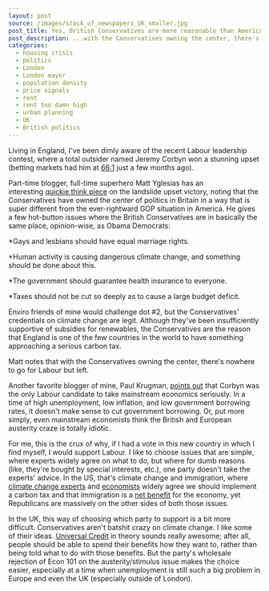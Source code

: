 ```yaml
---
layout: post
source: /images/stack_of_newspapers_UK_smaller.jpg
post_title: Yes, British Conservatives are more reasonable than American Republicans on lots of issues -- but not on how to respond to recessions
post_description: ...with the Conservatives owning the center, there's nowhere to go for Labour but left.
categories:
  - housing crisis
  - politics
  - London
  - London mayor
  - population density
  - price signals
  - rent
  - rent too damn high
  - urban planning
  - UK
  - British politics
---
```


Living in England, I've been dimly aware of the recent Labour leadership contest, where a total outsider named Jeremy Corbyn won a stunning upset (betting markets had him at <a href="http://www.cityam.com/223763/labour-leadership-odds-how-have-runners-and-riders-performed-over-time">66:1</a> just a few months ago).

Part-time blogger, full-time superhero Matt Yglesias has an interesting <a href="http://www.vox.com/2015/9/12/9314975/jeremy-corbyn-david-cameron">quickie think piece</a> on the landslide upset victory, noting that the Conservatives have owned the center of politics in Britain in a way that is super different from the ever-rightward GOP situation in America. He gives a few hot-button issues where the British Conservatives are in basically the same place, opinion-wise, as Obama Democrats:

*Gays and lesbians should have equal marriage rights.

*Human activity is causing dangerous climate change, and something should be done about this.

*The government should guarantee health insurance to everyone.

*Taxes should not be cut so deeply as to cause a large budget deficit.

Enviro friends of mine would challenge dot #2, but the Conservatives' credentials on climate change are legit. Although they've been insufficiently supportive of subsidies for renewables, the Conservatives are the reason that England is one of the few countries in the world to have something approaching a serious carbon tax.

Matt notes that with the Conservatives owning the center, there's nowhere to go for Labour but left.

Another favorite blogger of mine, Paul Krugman, <a href="http://www.nytimes.com/2015/09/14/opinion/paul-krugman-labours-dead-center.html?_r=0">points out</a> that Corbyn was the only Labour candidate to take mainstream economics seriously. In a time of high unemployment, low inflation, and low government borrowing rates, it doesn't make sense to cut government borrowing. Or, put more simply, even mainstream economists think the British and European austerity craze is totally idiotic.

For me, this is the crux of why, if I had a vote in this new country in which I find myself, I would support Labour. I like to choose issues that are simple, where experts widely agree on what to do, but where for dumb reasons (like, they're bought by special interests, etc.), one party doesn't take the experts' advice. In the US, that's climate change and immigration, where <a href="http://www.carbontax.org/scientists-economists/">climate change experts</a> and <a href="http://www.economist.com/blogs/freeexchange/2011/09/climate-policy">economists</a> widely agree we should implement a carbon tax and that immigration is a <a href="http://www.vox.com/2015/8/17/9164725/immigration-and-wages-impact">net benefit</a> for the economy, yet Republicans are massively on the other sides of both those issues.

In the UK, this way of choosing which party to support is a bit more difficult. Conservatives aren't batshit crazy on climate change. I like some of their ideas. <a href="https://foodandpoliticking.wordpress.com/2015/05/07/andrew-asks-rachel-who-are-the-philadelphia-76ers-of-the-development-space/">Universal Credit</a> in theory sounds really awesome; after all, people should be able to spend their benefits how they want to, rather than being told what to do with those benefits. But the party's wholesale rejection of Econ 101 on the austerity/stimulus issue makes the choice easier, especially at a time when unemployment is still such a big problem in Europe and even the UK (especially outside of London).
